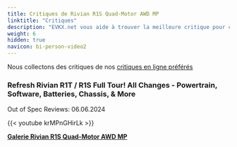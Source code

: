 ```yaml
---
title: Critiques de Rivian R1S Quad-Motor AWD MP
linktitle: "Critiques"
description: "EVKX.net vous aide à trouver la meilleure critique pour ce modèle."
weight: 6
hidden: true
navicon: bi-person-video2
---
```

Nous collectons des critiques de nos [critiques en ligne préférés](../../../../../guides/evreviewers/)

<div class="container text-center shadow p-2 pe-4 mb-5 bg-body-tertiary rounded border">
<h3>Refresh Rivian R1T / R1S Full Tour! All Changes - Powertrain, Software, Batteries, Chassis, & More</h3>
<p>Out of Spec Reviews: 06.06.2024</p>

{{< youtube krMPnGHirLk >}}

</div>
<div class="mt-3 mb-3">
<a href="../gallery/" class="text-decoration-none text-black">
<strong><i class="bi-arrow-left"></i>Galerie  </strong>
</a>
<a href="../" class="text-decoration-none text-black float-end">
<strong>Rivian R1S Quad-Motor AWD MP <i class="bi-arrow-right"></i></strong>
</a>
</div>
